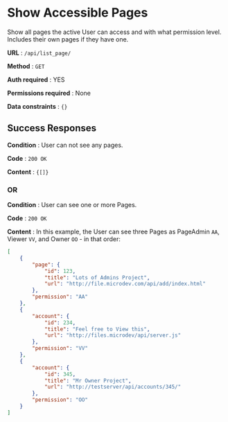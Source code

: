 # Show Accessible Pages

Show all pages the active User can access and with what permission level.
Includes their own pages if they have one.

**URL** : `/api/list_page/`

**Method** : `GET`

**Auth required** : YES

**Permissions required** : None

**Data constraints** : `{}`

## Success Responses

**Condition** : User can not see any pages.

**Code** : `200 OK`

**Content** : `{[]}`

### OR

**Condition** : User can see one or more Pages.

**Code** : `200 OK`

**Content** : In this example, the User can see three Pages as PageAdmin
`AA`, Viewer `VV`, and Owner `OO` - in that order:

```json
[
    {
        "page": {
            "id": 123,
            "title": "Lots of Admins Project",
            "url": "http://file.microdev.com/api/add/index.html"
        },
        "permission": "AA"
    },
    {
        "account": {
            "id": 234,
            "title": "Feel free to View this",
            "url": "http://files.microdev/api/server.js"
        },
        "permission": "VV"
    },
    {
        "account": {
            "id": 345,
            "title": "Mr Owner Project",
            "url": "http://testserver/api/accounts/345/"
        },
        "permission": "OO"
    }
]
```
